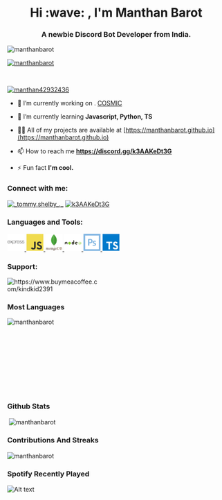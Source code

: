  <h1 align="center">Hi :wave: , I'm Manthan Barot</h1>
<h3 align="center">A newbie Discord Bot Developer from India.</h3>

<p align="left"> <img src="https://komarev.com/ghpvc/?username=ManthanBarot&label=Profile%20views&color=0e75b6&style=flat" alt="manthanbarot" /> </p>

<p align="left"> <a href="https://github.com/ManthanBarot/github-profile-trophy"><img src="https://github-profile-trophy.vercel.app/?username=ManthanBarot" alt="manthanbarot" /></a> </p>
<br>

<p align="left"> <a href="https://twitter.com/manthan42932436" target="blank"><img src="https://img.shields.io/twitter/follow/manthan42932436?logo=twitter&style=for-the-badge" alt="manthan42932436" /></a> </p>

- 🔭 I’m currently working on . [COSMIC](https://discord.com/oauth2/authorize?client_id=876691394176098335&permissions=8&scope=bot%20applications.commands)

- 🌱 I’m currently learning **Javascript, Python, TS**

- 👨‍💻 All of my projects are available at [https://manthanbarot.github.io](https://manthanbarot.github.io)

- 📫 How to reach me **https://discord.gg/k3AAKeDt3G**

- ⚡ Fun fact **I'm cool.**

<h3 align="left">Connect with me:</h3>
<p align="left">
<a href="https://instagram.com/_tommy.shelby_._" target="blank"><img align="center" src="https://raw.githubusercontent.com/rahuldkjain/github-profile-readme-generator/master/src/images/icons/Social/instagram.svg" alt="_tommy.shelby_._" height="30" width="40" /></a>
<a href="https://discord.gg/k3AAKeDt3G" target="blank"><img align="center" src="https://raw.githubusercontent.com/rahuldkjain/github-profile-readme-generator/master/src/images/icons/Social/discord.svg" alt="k3AAKeDt3G" height="30" width="40" /></a>
</p>

<h3 align="left">Languages and Tools:</h3>
<p align="left"> <a href="https://expressjs.com" target="_blank" rel="noreferrer"> <img src="https://raw.githubusercontent.com/devicons/devicon/master/icons/express/express-original-wordmark.svg" alt="express" width="40" height="40"/> </a> <a href="https://developer.mozilla.org/en-US/docs/Web/JavaScript" target="_blank" rel="noreferrer"> <img src="https://raw.githubusercontent.com/devicons/devicon/master/icons/javascript/javascript-original.svg" alt="javascript" width="40" height="40"/> </a> <a href="https://www.mongodb.com/" target="_blank" rel="noreferrer"> <img src="https://raw.githubusercontent.com/devicons/devicon/master/icons/mongodb/mongodb-original-wordmark.svg" alt="mongodb" width="40" height="40"/> </a> <a href="https://nodejs.org" target="_blank" rel="noreferrer"> <img src="https://raw.githubusercontent.com/devicons/devicon/master/icons/nodejs/nodejs-original-wordmark.svg" alt="nodejs" width="40" height="40"/> </a> <a href="https://www.photoshop.com/en" target="_blank" rel="noreferrer"> <img src="https://raw.githubusercontent.com/devicons/devicon/master/icons/photoshop/photoshop-line.svg" alt="photoshop" width="40" height="40"/> </a> <a href="https://www.typescriptlang.org/" target="_blank" rel="noreferrer"> <img src="https://raw.githubusercontent.com/devicons/devicon/master/icons/typescript/typescript-original.svg" alt="typescript" width="40" height="40"/> </a> </p>

<h3 align="left">Support:</h3>
<p><a href="https://www.buymeacoffee.com/https://www.buymeacoffee.com/kindkid2391"> <img align="left" src="https://cdn.buymeacoffee.com/buttons/v2/default-yellow.png" height="50" width="210" alt="https://www.buymeacoffee.com/kindkid2391" /></a></p>
<br><br>

<h3> Most Languages </h3>
<p><img align="left" src="https://github-readme-stats.vercel.app/api/top-langs?username=manthanbarot&show_icons=true&locale=en&layout=compacttheme=blue-green" alt="manthanbarot" /></p>
<br>
<br>
<br>
<br>
<br>
<br>
<br>
<br>
<br>
<br>
<h3> Github Stats </h3>
<p>&nbsp;<img align="center" src="https://github-readme-stats.vercel.app/api?username=ManthanBarot&show_icons=true&theme=highcontrast" alt="manthanbarot" /></p>

<h3>Contributions And Streaks</h3>
<p><img align="center" src="https://github-readme-streak-stats.herokuapp.com/?user=manthanbarot&" alt="manthanbarot" /></p>
<h3> Spotify Recently Played </h3>

![Alt text](https://spotify-recently-played-readme.vercel.app/api?user=siox1kzbmskjvsrcjdlklb9i7&unique={true|1|on|yes})
